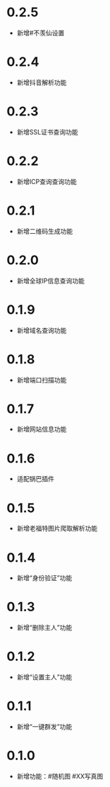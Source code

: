# 0.2.5
* 新增#不羡仙设置
# 0.2.4
* 新增抖音解析功能
# 0.2.3
* 新增SSL证书查询功能
# 0.2.2
* 新增ICP查询查询功能
# 0.2.1
*  新增二维码生成功能
# 0.2.0
*  新增全球IP信息查询功能
# 0.1.9
*  新增域名查询功能
# 0.1.8
*  新增端口扫描功能
# 0.1.7
* 新增网站信息功能
# 0.1.6
* 适配锅巴插件
# 0.1.5
* 新增老福特图片爬取解析功能
# 0.1.4
* 新增“身份验证”功能
# 0.1.3
* 新增“删除主人”功能
# 0.1.2
* 新增“设置主人”功能
# 0.1.1
* 新增“一键群发”功能
# 0.1.0
* 新增功能：#随机图 #XX写真图

